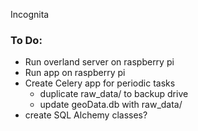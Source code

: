 Incognita

### To Do:
- Run overland server on raspberry pi
- Run app on raspberry pi
- Create Celery app for periodic tasks
    - duplicate raw_data/ to backup drive
    - update geoData.db with raw_data/
- create SQL Alchemy classes?
